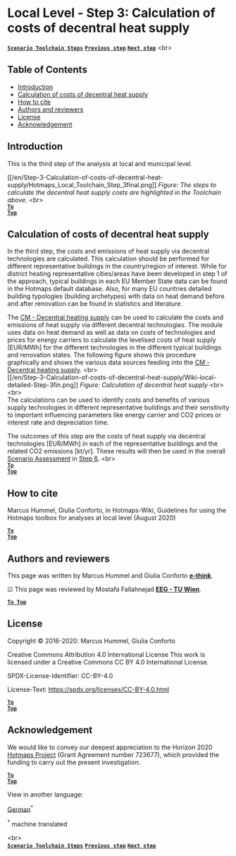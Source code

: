 <h1>Local Level - Step 3: Calculation of costs of decentral heat supply</h1>

[**`Scenario Toolchain Steps`**](guide-local-and-municipal-levels#the-hotmaps-scenario-toolchain-different-steps)
[**`Previous step`**](step-2-Calculation-of-future-heat-demand-and-gross-floor-area-density-maps)
[**`Next step`**](step-4-calculation-of-district-heating-distribution-costs)
<br\>  

## Table of Contents
* [Introduction](#introduction)
* [Calculation of costs of decentral heat supply](#calculation-of-costs-of-decentral-heat-supply)
* [How to cite](#how-to-cite)
* [Authors and reviewers](#authors-and-reviewers)
* [License](#license)
* [Acknowledgement](#acknowledgement)

## Introduction
This is the third step of the analysis at local and municipal level.
  
[[/en/Step-3-Calculation-of-costs-of-decentral-heat-supply/Hotmaps_Local_Toolchain_Step_3final.png]]
*Figure: The steps to calculate the decentral heat supply costs are highlighted in the Toolchain above.*
<br\>  
<code><ins>**[To Top](#table-of-contents)**</ins></code>
 
## Calculation of costs of decentral heat supply
In the third step, the costs and emissions of heat supply via decentral technologies are calculated. This calculation should be performed for different representative buildings in the country/region of interest. While for district heating representative cities/areas have been developed in step 1 of the approach, typical buildings in each EU Member State data can be found in the Hotmaps default database. Also, for many EU countries detailed building typologies (building archetypes) with data on heat demand before and after renovation can be found in statistics and literature.

The [CM - Decentral heating supply](https://wiki.hotmaps.hevs.ch/en/CM-Decentral-heating-supply) can be used to calculate the costs and emissions of heat supply via different decentral technologies. The module uses data on heat demand as well as data on costs of technologies and prices for energy carriers to calculate the levelised costs of heat supply [EUR/MWh] for the different technologies in the different typical buildings and renovation states. The following figure shows this procedure graphically and shows the various data sources feeding into the [CM - Decentral heating supply](https://wiki.hotmaps.hevs.ch/en/CM-Decentral-heating-supply).
<br\>  
[[/en/Step-3-Calculation-of-costs-of-decentral-heat-supply/Wiki-local-detailed-Step-3fin.png]]
*Figure: Calculation of decentral heat supply*
<br\>  
<br\>  
The calculations can be used to identify costs and benefits of various supply technologies in different representative buildings and their sensitivity to important influencing parameters like energy carrier and CO2 prices or interest rate and depreciation time.

The outcomes of this step are the costs of heat supply via decentral technologies [EUR/MWh] in each of the representative buildings and the related CO2 emissions [kt/yr]. These results will then be used in the overall [Scenario Assessment](https://wiki.hotmaps.hevs.ch/en/CM-Scenario-assessment) in [Step 6](https://wiki.hotmaps.hevs.ch/en/Step-6-Assessment-of-scenarios-for-entire-heat-demand-and-supply-for-the-selected-area).
<br\>  
<code><ins>**[To Top](#table-of-contents)**</ins></code>

## How to cite
Marcus Hummel, Giulia Conforto, in Hotmaps-Wiki, Guidelines for using the Hotmaps toolbox for analyses at local level (August 2020)

<code><ins>**[To Top](#table-of-contents)**</ins></code>


## Authors and reviewers

This page was written by Marcus Hummel and Giulia Conforto **[e-think](https://e-think.ac.at)**.

&#9745; This page was reviewed by Mostafa Fallahnejad **[EEG - TU Wien](https://eeg.tuwien.ac.at/)**.


[**`To Top`**](#table-of-contents)

## License

Copyright © 2016-2020: Marcus Hummel, Giulia Conforto

Creative Commons Attribution 4.0 International License
This work is licensed under a Creative Commons CC BY 4.0 International License.

SPDX-License-Identifier: CC-BY-4.0

License-Text: https://spdx.org/licenses/CC-BY-4.0.html


<code><ins>**[To Top](#hotmaps-toolbox)**</ins></code>

## Acknowledgement
We would like to convey our deepest appreciation to the Horizon 2020 [Hotmaps Project](https://www.hotmaps-project.eu) (Grant Agreement number 723677), which provided the funding to carry out the present investigation.

<code><ins>**[To Top](#table-of-contents)**</ins></code>




<!--- THIS IS A SUPER UNIQUE IDENTIFIER -->

View in another language:

 [German](../de/GL-national)<sup>\*</sup> 

<sup>\*</sup> machine translated

<br\>  
[**`Scenario Toolchain Steps`**](guide-local-and-municipal-levels#the-hotmaps-scenario-toolchain-different-steps)
[**`Previous step`**](step-2-Calculation-of-future-heat-demand-and-gross-floor-area-density-maps)
[**`Next step`**](step-4-calculation-of-district-heating-distribution-costs)